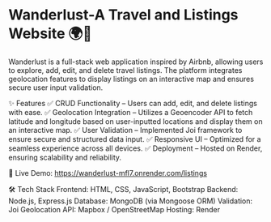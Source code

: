 # Wanderlust-A Travel and Listings Website 🌍🏡

Wanderlust is a full-stack web application inspired by Airbnb, allowing users to explore, add, edit, and delete travel listings. The platform integrates geolocation features to display listings on an interactive map and ensures secure user input validation.

✨ Features
✅ CRUD Functionality – Users can add, edit, and delete listings with ease.
✅ Geolocation Integration – Utilizes a Geoencoder API to fetch latitude and longitude based on user-inputted locations and display them on an interactive map.
✅ User Validation – Implemented Joi framework to ensure secure and structured data input.
✅ Responsive UI – Optimized for a seamless experience across all devices.
✅ Deployment – Hosted on Render, ensuring scalability and reliability.

🔗 Live Demo: https://wanderlust-mfl7.onrender.com/listings

🛠️ Tech Stack
Frontend: HTML, CSS, JavaScript, Bootstrap
Backend: Node.js, Express.js
Database: MongoDB (via Mongoose ORM)
Validation: Joi
Geolocation API: Mapbox / OpenStreetMap
Hosting: Render

